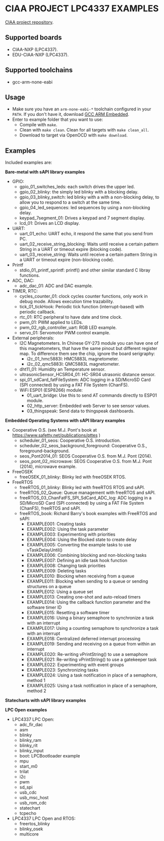 # CIAA PROJECT LPC4337 EXAMPLES

[CIAA project repository](../../../ciaa_project).

## Supported boards
- CIAA-NXP (LPC4337).
- EDU-CIAA-NXP (LPC4337).

## Supported toolchains
- gcc-arm-none-eabi

## Usage
- Make sure you have an ```arm-none-eabi-*``` toolchain configured in your ```PATH```. If you don't have it, download [GCC ARM Embedded](https://developer.arm.com/open-source/gnu-toolchain/gnu-rm).
- Enter to example folder that you want to use:
    - Compile with ```make```.
    - Clean with ```make clean```. Clean for all targets with ```make clean_all```.
    - Download to target via OpenOCD with ```make download```.

## Examples

Included examples are:

**Bare-metal with sAPI library examples**

 - GPIO:
    - gpio_01_switches_leds: each switch drives the upper led.
    - gpio_02_blinky: the simply led blinky with a blocking delay.
    - gpio_03_blinky_switch: led blinky with a with a non-blocking delay, to allow you to respond to a switch at the same time.
    - gpio_04_led_sequences: led sequences by using a non-blocking delay.
    - keypad_7segment_01: Drives a keypad and 7 segment display.
    - lcd_01: Drives an LCD display.
 - UART:
    - uart_01_echo: UART echo, it respond the same that you send from PC.
    - uart_02_receive_string_blocking: Waits until receive a certain pattern String in a UART or timeout expire (blocking code).
    - uart_03_receive_string:  Waits until receive a certain pattern String in a UART or timeout expire (non-blocking code).
 - Printf
    - stdio_01_printf_sprintf: printf() and other similar standard C libray functions.
 - ADC, DAC:
    - adc_dac_01: ADC and DAC example.
 - TIMER, RTC:
    - cycles_counter_01: clock cycles counter functions, only work in debug mode. Allows execution time trazability.
    - tick_01_tickHook: Periodic tick function (interrupt-based) with periodic callback.
    - rtc_01: RTC peripheral to have date and time clock.
    - pwm_01: PWM applied to LEDs.
    - pwm_02_rgb_controller_uart: RGB LED example.
    - servo_01: Servomotor PWM control example.
 - External peripherals:
    - I2C Magnetometers. In Chinese GY-273 module you can have one of this magnetometers, that have the same pinout but different register map. To difference them see the chip, ignore the board serigraphy:
       - i2c_01_hmc5883l: HMC5883L magnetometer. 
       - i2c_02_qmc5883l: QMC5883L magnetometer.
    - dht11_01: Humidity an Temperature sensor.
    - ultrasonicSensor_HCSR04_01: HC-SR04 utrasonic distance sensor.
    - spi_01_sdCard_fatFileSystem: ADC logging in a SD/MicroSD Card (SPI connected) by using a FAT File System (ChanFS).
    - WiFi ESP01 (ESP8266) module:
       - 01_uart_bridge: Use this to send AT commands directly to ESP01 module.
       - 02_http_server: Embedded web Server to see sensor values.
       - 03_thingspeak: Send data to thingspeak dashboards.

**Embedded Operating Systems with sAPI library examples**

 - Cooperative O.S. (see M.J. Pont's book at https://www.safetty.net/publications/pttes )
    - scheduler_01_seos: Cooperative O.S. introduction.
    - scheduler_02_seos_background_foreground: Cooperative O.S., foreground-background.
    - seos_Pont2014_01: SEOS Cooperative O.S. from M.J. Pont (2014).
    - seos_pont_02_microwave: SEOS Cooperative O.S. from M.J. Pont (2014), microwave example.
 - FreeOSEK
    - freeOSEK_01_blinky: Blinky led with freeOSEK RTOS.
 - FreeRTOS
    - freeRTOS_01_blinky: Blinky led with freeRTOS RTOS and sAPI.
    - freeRTOS_02_Queue: Queue management with freeRTOS and sAPI.
    - freeRTOS_03_ChanFatFS_SPI_SdCard_ADC_log: ADC logging in a SD/MicroSD Card (SPI connected) by using a FAT File System (ChanFS), freeRTOS and sAPI.
    - freeRTOS_book: Richard Barry's book examples with FreeRTOS and sAPI:
       - EXAMPLE001: Creating tasks
       - EXAMPLE002: Using the task parameter
       - EXAMPLE003: Experimenting with priorities
       - EXAMPLE004: Using the Blocked state to create delay
       - EXAMPLE005: Converting the example tasks to use vTaskDelayUntil()
       - EXAMPLE006: Combining blocking and non-blocking tasks
       - EXAMPLE007: Defining an idle task hook function
       - EXAMPLE008: Changing task priorities
       - EXAMPLE009: Deleting tasks
       - EXAMPLE010: Blocking when receiving from a queue
       - EXAMPLE011: Blocking when sending to a queue or sending structures on a queue
       - EXAMPLE012: Using a queue set
       - EXAMPLE013: Creating one-shot and auto-reload timers
       - EXAMPLE014: Using the callback function parameter and the software timer ID
       - EXAMPLE015: Resetting a software timer
       - EXAMPLE016: Using a binary semaphore to synchronize a task with an interrupt
       - EXAMPLE017: Using a counting semaphore to synchronize a task with an interrupt
       - EXAMPLE018: Centralized deferred interrupt processing
       - EXAMPLE019: Sending and receiving on a queue from within an interrupt
       - EXAMPLE020: Re-writing vPrintString() to use a semaphore
       - EXAMPLE021: Re-writing vPrintString() to use a gatekeeper task
       - EXAMPLE022: Experimenting with event groups
       - EXAMPLE023: Synchronizing tasks
       - EXAMPLE024: Using a task notification in place of a semaphore, method 1
       - EXAMPLE025: Using a task notification in place of a semaphore, method 2

**Statecharts with sAPI library examples**
       
**LPC Open examples**

 - LPC4337 LPC Open:
     - adc_fir_dac 
     - asm
     - blinky
     - blinky_ram 	
     - blinky_rit
     - blinky_input
     - boot: LPCBootloader example
     - mpu
     - start_m0 	
     - trilat
     - i2c
     - pwm
     - sd_spi
     - usb_cdc
     - usb_msc_host
     - usb_rom_cdc
     - statechart
     - tcpecho
 - LPC4337 LPC Open and RTOS:
     - freertos_blinky
     - blinky_osek
     - multicore 	
